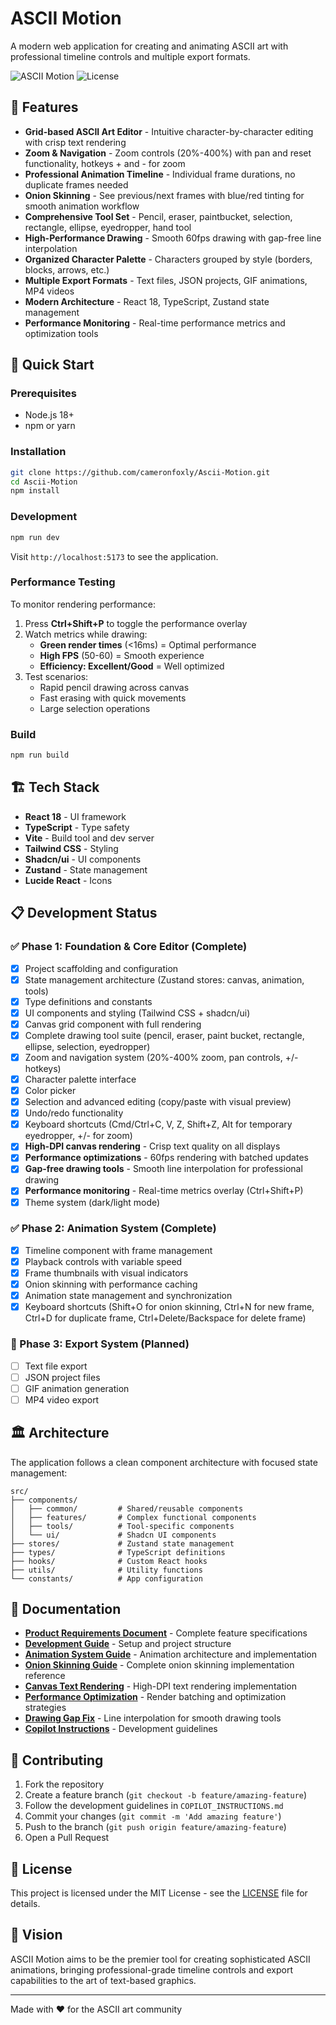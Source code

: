# ASCII Motion

A modern web application for creating and animating ASCII art with professional timeline controls and multiple export formats.

![ASCII Motion](https://img.shields.io/badge/status-in%20development-yellow)
![License](https://img.shields.io/badge/license-MIT-blue)

## 🎨 Features

- **Grid-based ASCII Art Editor** - Intuitive character-by-character editing with crisp text rendering
- **Zoom & Navigation** - Zoom controls (20%-400%) with pan and reset functionality, hotkeys + and - for zoom
- **Professional Animation Timeline** - Individual frame durations, no duplicate frames needed
- **Onion Skinning** - See previous/next frames with blue/red tinting for smooth animation workflow
- **Comprehensive Tool Set** - Pencil, eraser, paintbucket, selection, rectangle, ellipse, eyedropper, hand tool
- **High-Performance Drawing** - Smooth 60fps drawing with gap-free line interpolation
- **Organized Character Palette** - Characters grouped by style (borders, blocks, arrows, etc.)
- **Multiple Export Formats** - Text files, JSON projects, GIF animations, MP4 videos
- **Modern Architecture** - React 18, TypeScript, Zustand state management
- **Performance Monitoring** - Real-time performance metrics and optimization tools

## 🚀 Quick Start

### Prerequisites
- Node.js 18+
- npm or yarn

### Installation
```bash
git clone https://github.com/cameronfoxly/Ascii-Motion.git
cd Ascii-Motion
npm install
```

### Development
```bash
npm run dev
```

Visit `http://localhost:5173` to see the application.

### Performance Testing
To monitor rendering performance:
1. Press **Ctrl+Shift+P** to toggle the performance overlay
2. Watch metrics while drawing:
   - **Green render times** (<16ms) = Optimal performance
   - **High FPS** (50-60) = Smooth experience
   - **Efficiency: Excellent/Good** = Well optimized
3. Test scenarios:
   - Rapid pencil drawing across canvas
   - Fast erasing with quick movements
   - Large selection operations

### Build
```bash
npm run build
```

## 🏗️ Tech Stack

- **React 18** - UI framework
- **TypeScript** - Type safety
- **Vite** - Build tool and dev server
- **Tailwind CSS** - Styling
- **Shadcn/ui** - UI components
- **Zustand** - State management
- **Lucide React** - Icons

## 📋 Development Status

### ✅ Phase 1: Foundation & Core Editor (Complete)
- [x] Project scaffolding and configuration
- [x] State management architecture (Zustand stores: canvas, animation, tools)
- [x] Type definitions and constants
- [x] UI components and styling (Tailwind CSS + shadcn/ui)
- [x] Canvas grid component with full rendering
- [x] Complete drawing tool suite (pencil, eraser, paint bucket, rectangle, ellipse, selection, eyedropper)
- [x] Zoom and navigation system (20%-400% zoom, pan controls, +/- hotkeys)
- [x] Character palette interface
- [x] Color picker
- [x] Selection and advanced editing (copy/paste with visual preview)
- [x] Undo/redo functionality
- [x] Keyboard shortcuts (Cmd/Ctrl+C, V, Z, Shift+Z, Alt for temporary eyedropper, +/- for zoom)
- [x] **High-DPI canvas rendering** - Crisp text quality on all displays
- [x] **Performance optimizations** - 60fps rendering with batched updates
- [x] **Gap-free drawing tools** - Smooth line interpolation for professional drawing
- [x] **Performance monitoring** - Real-time metrics overlay (Ctrl+Shift+P)
- [x] Theme system (dark/light mode)

### ✅ Phase 2: Animation System (Complete)
- [x] Timeline component with frame management
- [x] Playback controls with variable speed
- [x] Frame thumbnails with visual indicators
- [x] Onion skinning with performance caching
- [x] Animation state management and synchronization
- [x] Keyboard shortcuts (Shift+O for onion skinning, Ctrl+N for new frame, Ctrl+D for duplicate frame, Ctrl+Delete/Backspace for delete frame)

### 📅 Phase 3: Export System (Planned)
- [ ] Text file export
- [ ] JSON project files
- [ ] GIF animation generation
- [ ] MP4 video export

## 🏛️ Architecture

The application follows a clean component architecture with focused state management:

```
src/
├── components/
│   ├── common/         # Shared/reusable components
│   ├── features/       # Complex functional components  
│   ├── tools/          # Tool-specific components
│   └── ui/             # Shadcn UI components
├── stores/             # Zustand state management
├── types/              # TypeScript definitions
├── hooks/              # Custom React hooks
├── utils/              # Utility functions
└── constants/          # App configuration
```

## 📖 Documentation

- **[Product Requirements Document](./PRD.md)** - Complete feature specifications
- **[Development Guide](./DEVELOPMENT.md)** - Setup and project structure
- **[Animation System Guide](./ANIMATION_SYSTEM_GUIDE.md)** - Animation architecture and implementation
- **[Onion Skinning Guide](./ONION_SKINNING_GUIDE.md)** - Complete onion skinning implementation reference
- **[Canvas Text Rendering](./CANVAS_TEXT_RENDERING.md)** - High-DPI text rendering implementation
- **[Performance Optimization](./PERFORMANCE_OPTIMIZATION_PHASE1.md)** - Render batching and optimization strategies
- **[Drawing Gap Fix](./DRAWING_GAP_FIX.md)** - Line interpolation for smooth drawing tools
- **[Copilot Instructions](./COPILOT_INSTRUCTIONS.md)** - Development guidelines

## 🤝 Contributing

1. Fork the repository
2. Create a feature branch (`git checkout -b feature/amazing-feature`)
3. Follow the development guidelines in `COPILOT_INSTRUCTIONS.md`
4. Commit your changes (`git commit -m 'Add amazing feature'`)
5. Push to the branch (`git push origin feature/amazing-feature`)
6. Open a Pull Request

## 📜 License

This project is licensed under the MIT License - see the [LICENSE](LICENSE) file for details.

## 🎯 Vision

ASCII Motion aims to be the premier tool for creating sophisticated ASCII animations, bringing professional-grade timeline controls and export capabilities to the art of text-based graphics.

---

Made with ❤️ for the ASCII art community

